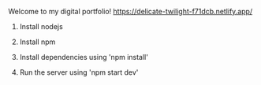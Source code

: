 Welcome to my digital portfolio!
https://delicate-twilight-f71dcb.netlify.app/ 

1. Install nodejs

2. Install npm

3. Install dependencies using 'npm install'

4. Run the server using 'npm start dev'